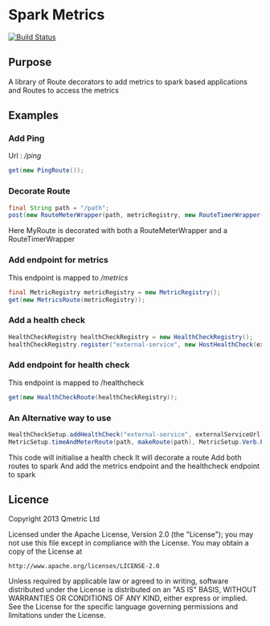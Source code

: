 Spark Metrics
====================

[![Build Status](https://travis-ci.org/qmetric/spark-metrics.png)](https://travis-ci.org/qmetric/spark-metrics)

## Purpose

A library of Route decorators to add metrics to spark based applications
and Routes to access the metrics

## Examples

### Add Ping

Url : <i>/ping</i>

```java
get(new PingRoute());
```
### Decorate Route

```java
final String path = "/path";
post(new RouteMeterWrapper(path, metricRegistry, new RouteTimerWrapper(path, metricRegistry, new MyRoute(path))));
```

Here MyRoute is decorated with both a RouteMeterWrapper and a RouteTimerWrapper

### Add endpoint for metrics

This endpoint is mapped to <i>/metrics</i>

```java
final MetricRegistry metricRegistry = new MetricRegistry();
get(new MetricsRoute(metricRegistry));
```

### Add a health check

```java
HealthCheckRegistry healthCheckRegistry = new HealthCheckRegistry();
healthCheckRegistry.register("external-service", new HostHealthCheck(externalServiceUrl));
```

### Add endpoint for health check

This endpoint is mapped to /healthcheck

```java
get(new HealthCheckRoute(healthCheckRegistry));
```

### An Alternative way to use

```java
HealthCheckSetup.addHealthCheck("external-service", externalServiceUrl);
MetricSetup.timeAndMeterRoute(path, makeRoute(path), MetricSetup.Verb.POST);
```

This code will initialise a health check
It will decorate a route
Add both routes to spark
And add the metrics endpoint and the healthcheck endpoint to spark


## Licence
Copyright 2013 Qmetric Ltd

Licensed under the Apache License, Version 2.0 (the "License");
you may not use this file except in compliance with the License.
You may obtain a copy of the License at

    http://www.apache.org/licenses/LICENSE-2.0

Unless required by applicable law or agreed to in writing, software
distributed under the License is distributed on an "AS IS" BASIS,
WITHOUT WARRANTIES OR CONDITIONS OF ANY KIND, either express or implied.
See the License for the specific language governing permissions and
limitations under the License.
